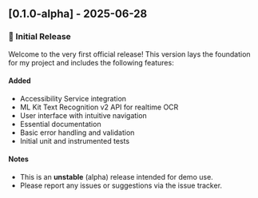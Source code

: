 ## [0.1.0-alpha] - 2025-06-28

### 🎉 Initial Release

Welcome to the very first official release! This version lays the foundation for my project and includes the following features:

#### Added
- Accessibility Service integration
- ML Kit Text Recognition v2 API for realtime OCR
- User interface with intuitive navigation
- Essential documentation
- Basic error handling and validation
- Initial unit and instrumented tests

#### Notes
- This is an **unstable** (alpha) release intended for demo use.
- Please report any issues or suggestions via the issue tracker.
